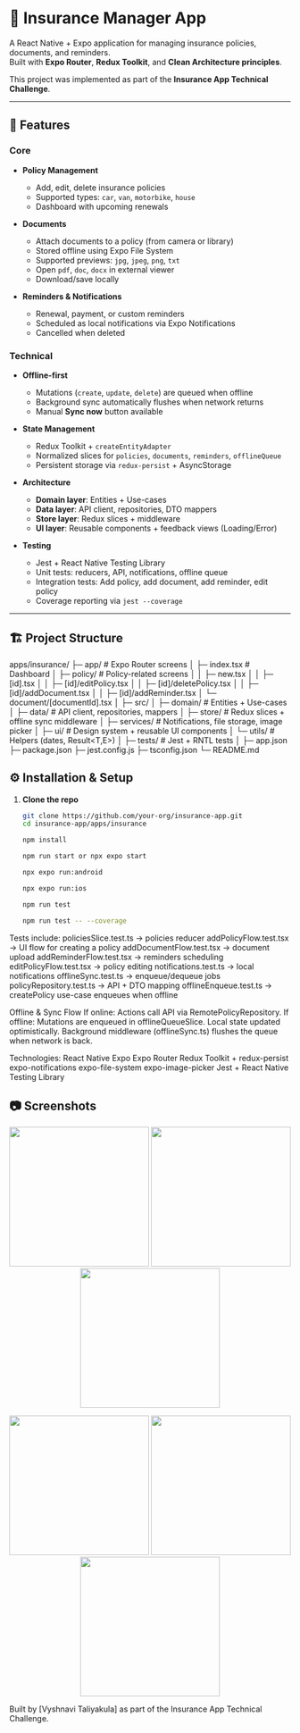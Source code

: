 # 📱 Insurance Manager App

A React Native + Expo application for managing insurance policies, documents, and reminders.  
Built with **Expo Router**, **Redux Toolkit**, and **Clean Architecture principles**.  

This project was implemented as part of the **Insurance App Technical Challenge**.

---

## 🚀 Features

### Core
- **Policy Management**  
  - Add, edit, delete insurance policies  
  - Supported types: `car`, `van`, `motorbike`, `house`  
  - Dashboard with upcoming renewals  

- **Documents**  
  - Attach documents to a policy (from camera or library)  
  - Stored offline using Expo File System  
  - Supported previews: `jpg`, `jpeg`, `png`, `txt`  
  - Open `pdf`, `doc`, `docx` in external viewer  
  - Download/save locally  

- **Reminders & Notifications**  
  - Renewal, payment, or custom reminders  
  - Scheduled as local notifications via Expo Notifications  
  - Cancelled when deleted  

### Technical
- **Offline-first**  
  - Mutations (`create`, `update`, `delete`) are queued when offline  
  - Background sync automatically flushes when network returns  
  - Manual **Sync now** button available  

- **State Management**  
  - Redux Toolkit + `createEntityAdapter`  
  - Normalized slices for `policies`, `documents`, `reminders`, `offlineQueue`  
  - Persistent storage via `redux-persist` + AsyncStorage  

- **Architecture**  
  - **Domain layer**: Entities + Use-cases  
  - **Data layer**: API client, repositories, DTO mappers  
  - **Store layer**: Redux slices + middleware  
  - **UI layer**: Reusable components + feedback views (Loading/Error)  

- **Testing**  
  - Jest + React Native Testing Library  
  - Unit tests: reducers, API, notifications, offline queue  
  - Integration tests: Add policy, add document, add reminder, edit policy  
  - Coverage reporting via `jest --coverage`  

---

## 🏗️ Project Structure

apps/insurance/
├─ app/ # Expo Router screens
│ ├─ index.tsx # Dashboard
│ ├─ policy/ # Policy-related screens
│ │ ├─ new.tsx
│ │ ├─ [id].tsx
│ │ ├─ [id]/editPolicy.tsx
│ │ ├─ [id]/deletePolicy.tsx
│ │ ├─ [id]/addDocument.tsx
│ │ ├─ [id]/addReminder.tsx
│ └─ document/[documentId].tsx
│
├─ src/
│ ├─ domain/ # Entities + Use-cases
│ ├─ data/ # API client, repositories, mappers
│ ├─ store/ # Redux slices + offline sync middleware
│ ├─ services/ # Notifications, file storage, image picker
│ ├─ ui/ # Design system + reusable UI components
│ └─ utils/ # Helpers (dates, Result<T,E>)
│
├─ tests/ # Jest + RNTL tests
│
├─ app.json
├─ package.json
├─ jest.config.js
├─ tsconfig.json
└─ README.md

## ⚙️ Installation & Setup

1. **Clone the repo**
   ```bash
   git clone https://github.com/your-org/insurance-app.git
   cd insurance-app/apps/insurance

   npm install

   npm run start or npx expo start 

   npx expo run:android

   npx expo run:ios

   npm run test
   
   npm run test -- --coverage

Tests include:
policiesSlice.test.ts → policies reducer
addPolicyFlow.test.tsx → UI flow for creating a policy
addDocumentFlow.test.tsx → document upload
addReminderFlow.test.tsx → reminders scheduling
editPolicyFlow.test.tsx → policy editing
notifications.test.ts → local notifications
offlineSync.test.ts → enqueue/dequeue jobs
policyRepository.test.ts → API + DTO mapping
offlineEnqueue.test.ts → createPolicy use-case enqueues when offline

Offline & Sync Flow
If online:
Actions call API via RemotePolicyRepository.
If offline:
Mutations are enqueued in offlineQueueSlice.
Local state updated optimistically.
Background middleware (offlineSync.ts) flushes the queue when network is back.

Technologies:
React Native
Expo
Expo Router
Redux Toolkit + redux-persist
expo-notifications
expo-file-system
expo-image-picker
Jest + React Native Testing Library

## 📷 Screenshots

<p align="center">
  <img src="./assets/screenshots/Dashboard2.jpeg" width="250" />
  <img src="./assets/screenshots/add_policy.jpeg" width="250" />
  <img src="./assets/screenshots/Dashboard.jpeg" width="250" />
</p>
<p align="center">
  <img src="./assets/screenshots/add_document.jpeg" width="250" />
  <img src="./assets/screenshots/document_viewer.jpeg" width="250" />
  <img src="./assets/screenshots/add_reminder.jpeg" width="250" />
</p>

Built by [Vyshnavi Taliyakula] as part of the Insurance App Technical Challenge.